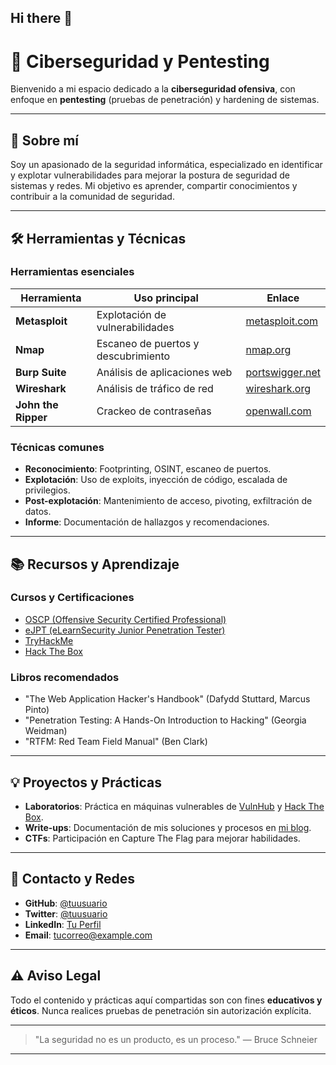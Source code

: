 ## Hi there 👋

<!--
**MrMartinezDeveloper/MrMartinezDeveloper** is a ✨ _special_ ✨ repository because its `README.md` (this file) appears on your GitHub profile.

Here are some ideas to get you started:

- 🔭 I’m currently working on ...
- 🌱 I’m currently learning ...
- 👯 I’m looking to collaborate on ...
- 🤔 I’m looking for help with ...
- 💬 Ask me about ...
- 📫 How to reach me: ...
- 😄 Pronouns: ...
- ⚡ Fun fact: ...
-->

# 🔐 Ciberseguridad y Pentesting

Bienvenido a mi espacio dedicado a la **ciberseguridad ofensiva**, con enfoque en **pentesting** (pruebas de penetración) y hardening de sistemas.

---

## 📌 Sobre mí
Soy un apasionado de la seguridad informática, especializado en identificar y explotar vulnerabilidades para mejorar la postura de seguridad de sistemas y redes. Mi objetivo es aprender, compartir conocimientos y contribuir a la comunidad de seguridad.

---

## 🛠️ Herramientas y Técnicas

### Herramientas esenciales
| Herramienta         | Uso principal                          | Enlace                                                                 |
|---------------------|----------------------------------------|-----------------------------------------------------------------------|
| **Metasploit**      | Explotación de vulnerabilidades       | [metasploit.com](https://www.metasploit.com/)                        |
| **Nmap**            | Escaneo de puertos y descubrimiento     | [nmap.org](https://nmap.org/)                                        |
| **Burp Suite**      | Análisis de aplicaciones web           | [portswigger.net](https://portswigger.net/burp)                      |
| **Wireshark**       | Análisis de tráfico de red            | [wireshark.org](https://www.wireshark.org/)                          |
| **John the Ripper** | Crackeo de contraseñas                 | [openwall.com](https://www.openwall.com/john/)                       |

### Técnicas comunes
- **Reconocimiento**: Footprinting, OSINT, escaneo de puertos.
- **Explotación**: Uso de exploits, inyección de código, escalada de privilegios.
- **Post-explotación**: Mantenimiento de acceso, pivoting, exfiltración de datos.
- **Informe**: Documentación de hallazgos y recomendaciones.

---

## 📚 Recursos y Aprendizaje

### Cursos y Certificaciones
- [OSCP (Offensive Security Certified Professional)](https://www.offensive-security.com/pwk-oscp/)
- [eJPT (eLearnSecurity Junior Penetration Tester)](https://www.elearnsecurity.com/course/junior_penetration_tester/)
- [TryHackMe](https://tryhackme.com/)
- [Hack The Box](https://www.hackthebox.com/)

### Libros recomendados
- "The Web Application Hacker's Handbook" (Dafydd Stuttard, Marcus Pinto)
- "Penetration Testing: A Hands-On Introduction to Hacking" (Georgia Weidman)
- "RTFM: Red Team Field Manual" (Ben Clark)

---

## 💡 Proyectos y Prácticas
- **Laboratorios**: Práctica en máquinas vulnerables de [VulnHub](https://www.vulnhub.com/) y [Hack The Box](https://www.hackthebox.com/).
- **Write-ups**: Documentación de mis soluciones y procesos en [mi blog](enlace-a-tu-blog).
- **CTFs**: Participación en Capture The Flag para mejorar habilidades.

---

## 📢 Contacto y Redes
- **GitHub**: [@tuusuario](https://github.com/tuusuario)
- **Twitter**: [@tuusuario](https://twitter.com/tuusuario)
- **LinkedIn**: [Tu Perfil](https://www.linkedin.com/in/tuperfil)
- **Email**: [tucorreo@example.com](mailto:tucorreo@example.com)

---

## ⚠️ Aviso Legal
Todo el contenido y prácticas aquí compartidas son con fines **educativos y éticos**. Nunca realices pruebas de penetración sin autorización explícita.

---

> "La seguridad no es un producto, es un proceso." — Bruce Schneier

---
